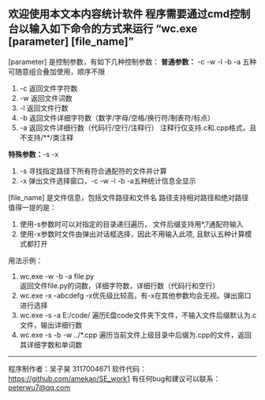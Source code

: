 欢迎使用本文本内容统计软件
程序需要通过cmd控制台以输入如下命令的方式来运行
“wc.exe [parameter] [file_name]”
------------
[parameter] 是控制参数，有如下几种控制参数：
  **普通参数：** -c -w -l -b -a 五种可随意组合叠加使用，顺序不限
   1. -c  返回文件字符数
   2. -w  返回文件词数
   3. -l  返回文件行数
   4. -b  返回文件详细字符数（数字/字母/空格/换行符/制表符/标点）
   5. -a  返回文件详细行数（代码行/空行/注释行） 
        注释行仅支持.c和.cpp格式，且不支持/**/类注释

  **特殊参数：**-s -x
   1. -s  寻找指定路径下所有符合通配符的文件并计算
   2. -x  弹出文件选择窗口，-c -w -l -b -a五种统计信息全显示
    
[file_name] 是文件信息，包括文件路径和文件名
   路径支持相对路径和绝对路径
   值得一提的是：
   1. 使用-s参数时可以对指定的目录递归遍历，
   文件后缀支持用*,?通配符输入
   2. 使用-x参数时文件由弹出对话框选择，因此不用输入此项,
   且默认五种计算模式都打开

用法示例：
   1. wc.exe -w -b -a file.py  
      返回文件file.py的词数，详细字符数，详细行数（代码行和空行）   
   2. wc.exe -x -abcdefg
      -x优先级比较高，有-x在其他参数均会无视。弹出窗口进行选择
   3. wc.exe -s -a E:/code/
      遍历E盘code文件夹下文件，不输入文件后缀默认为.c文件，输出详细行数
   4. wc.exe -s -b -w ../*.cpp
      遍历当前文件上级目录中后缀为.cpp的文件，返回其详细字数和单词数
---
程序制作者：吴子昊 3117004671
软件代码：https://github.com/amekao/SE_work1
有任何bug和建议可以联系：peterwu7@qq.com